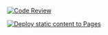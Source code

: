 [![Code Review](https://github.com/pkkronborg/social-media-client/actions/workflows/gpt.yml/badge.svg)](https://github.com/pkkronborg/social-media-client/actions/workflows/gpt.yml)

[![Deploy static content to Pages](https://github.com/pkkronborg/social-media-client/actions/workflows/pages.yml/badge.svg)](https://github.com/pkkronborg/social-media-client/actions/workflows/pages.yml)

